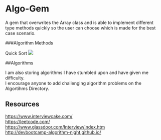 # Algo-Gem


A gem that overwrites the Array class and is able to implement different type methods quickly so the user can choose which is made for the best case scenario.

###Algorithm Methods

Quick Sort <img src="https://upload.wikimedia.org/wikipedia/commons/6/6a/Sorting_quicksort_anim.gif">

##Algorithms

I am also storing algorithms I have stumbled upon and have given me difficulty.
<br>I encourage anyone to add challenging algorithm problems on the Algortihms Directory.



## Resources

https://www.interviewcake.com/
<br>https://leetcode.com/
<br>https://www.glassdoor.com/Interview/index.htm
<br>http://devbootcamp-algorithm-night.github.io/
